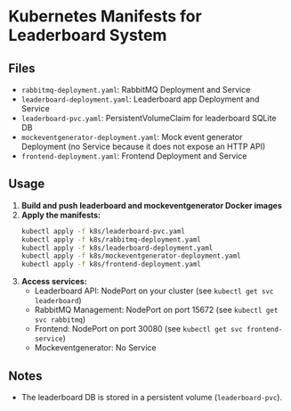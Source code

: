# Kubernetes Manifests for Leaderboard System

## Files
- `rabbitmq-deployment.yaml`: RabbitMQ Deployment and Service
- `leaderboard-deployment.yaml`: Leaderboard app Deployment and Service
- `leaderboard-pvc.yaml`: PersistentVolumeClaim for leaderboard SQLite DB
- `mockeventgenerator-deployment.yaml`: Mock event generator Deployment (no Service because it does not expose an HTTP API)
- `frontend-deployment.yaml`: Frontend Deployment and Service

## Usage
1. **Build and push leaderboard and mockeventgenerator Docker images** 
2. **Apply the manifests:**
   ```sh
   kubectl apply -f k8s/leaderboard-pvc.yaml
   kubectl apply -f k8s/rabbitmq-deployment.yaml
   kubectl apply -f k8s/leaderboard-deployment.yaml
   kubectl apply -f k8s/mockeventgenerator-deployment.yaml
   kubectl apply -f k8s/frontend-deployment.yaml
   ```
3. **Access services:**
   - Leaderboard API: NodePort on your cluster (see `kubectl get svc leaderboard`)
   - RabbitMQ Management: NodePort on port 15672 (see `kubectl get svc rabbitmq`)
   - Frontend: NodePort on port 30080 (see `kubectl get svc frontend-service`)
   - Mockeventgenerator: No Service 

## Notes
- The leaderboard DB is stored in a persistent volume (`leaderboard-pvc`).
